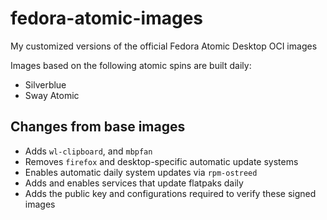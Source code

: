 # fedora-atomic-images

My customized versions of the official Fedora Atomic Desktop OCI images

Images based on the following atomic spins are built daily:
* Silverblue
* Sway Atomic

## Changes from base images

* Adds `wl-clipboard`, and `mbpfan`
* Removes `firefox` and desktop-specific automatic update systems
* Enables automatic daily system updates via `rpm-ostreed`
* Adds and enables services that update flatpaks daily
* Adds the public key and configurations required to verify these signed images
